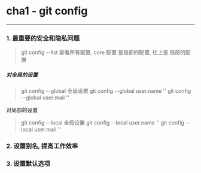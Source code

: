 # cha1 - git config
-----------------------------
### 1. 最重要的安全和隐私问题
>git config --list 查看所有配置, core 配置 是局部的配置, 往上是 局部的配置
##### 对全局的设置
> git config --global 全局设置
> git config --global user.name ''
> git config --global user.mail ''

对局部的设置
> git config --local 全局设置
> git config --local user.name ''
> git config --local user.mail ''


### 2. 设置别名, 提高工作效率
### 3. 设置默认选项

